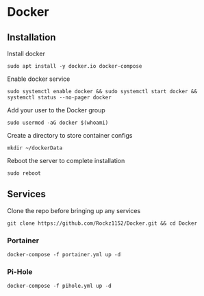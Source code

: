# Docker

## Installation
Install docker
```
sudo apt install -y docker.io docker-compose
```
Enable docker service
```
sudo systemctl enable docker && sudo systemctl start docker && systemctl status --no-pager docker
```
Add your user to the Docker group
```
sudo usermod -aG docker $(whoami)
```
Create a directory to store container configs
```
mkdir ~/dockerData
```
Reboot the server to complete installation
```
sudo reboot
```

## Services
Clone the repo before bringing up any services
```
git clone https://github.com/Rockz1152/Docker.git && cd Docker
```

### Portainer
```
docker-compose -f portainer.yml up -d
```

### Pi-Hole
```
docker-compose -f pihole.yml up -d
```
